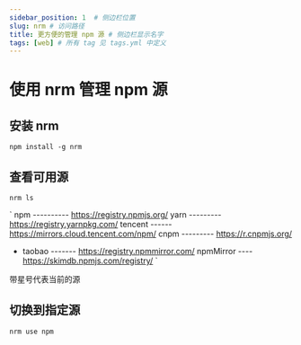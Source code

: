 ```yaml
---
sidebar_position: 1  # 侧边栏位置
slug: nrm # 访问路径
title: 更方便的管理 npm 源 # 侧边栏显示名字
tags: [web] # 所有 tag 见 tags.yml 中定义
---
```


# 使用 nrm 管理 npm 源

## 安装 nrm
`npm install -g nrm`

## 查看可用源
`nrm ls`

`
npm ---------- https://registry.npmjs.org/
yarn --------- https://registry.yarnpkg.com/
tencent ------ https://mirrors.cloud.tencent.com/npm/
cnpm --------- https://r.cnpmjs.org/
* taobao ------- https://registry.npmmirror.com/
npmMirror ---- https://skimdb.npmjs.com/registry/
`

带星号代表当前的源

## 切换到指定源

`nrm use npm`